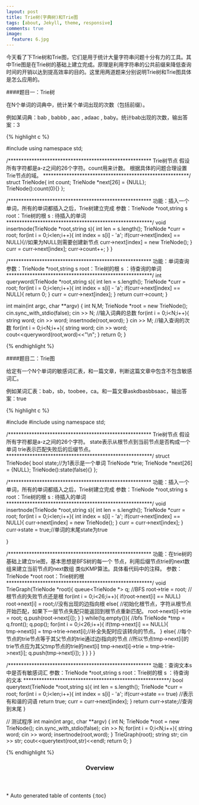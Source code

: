 ```yaml
---
layout: post
title: Trie树(字典树)和Trie图
tags: [about, Jekyll, theme, responsive]
comments: true
image:
  feature: 6.jpg
---
```


今天看了下Trie树和Trie图，它们是用于统计大量字符串问题十分有力的工具。其中Trie图是在Trie树的基础上建立完成。原理是利用字符串的公共前缀来降低查询时间的开销以达到提高效率的目的。这里用两道题来分别说明Trie树和Trie图具体是怎么应用的。


####题目一：Trie树


在N个单词的词典中，统计某个单词出现的次数（包括前缀）。

例如某词典：bab , babbb , aac , adaac , baby。统计bab出现的次数，输出答案：3


{% highlight c %}

#include <iostream>
using namespace std;

/*******************************************************
Trie树节点
假设所有字符都是a-z之间的26个字符。count用来计数。
根据具体的问题合理设置Trie节点的域。
********************************************************/
struct TrieNode{
	int count;
	TrieNode *next[26] = {NULL};
	TrieNode():count(0){}
};

/*******************************************************
功能：插入一个单词，所有的单词都插入之后，Trie树建立完成
参数：TrieNode *root,string s
	root：Trie树的根
	s   : 待插入的单词
********************************************************/
void insertnode(TrieNode *root,string s){
	int len = s.length();
	TrieNode *curr = root;
	for(int i = 0;i<len;i++){
		int index = s[i] - 'a';
		if(curr->next[index] == NULL){//如果为NULL则需要创建新节点
			curr->next[index] = new TrieNode();
		}
		curr = curr->next[index];
		curr->count++;
	}
}

/*******************************************************
功能：单词查询
参数：TrieNode *root,string s
	root：Trie树的根
	s   ：待查询的单词
********************************************************/
int queryword(TrieNode *root,string s){
	int len = s.length();
	TrieNode *curr = root;
	for(int i = 0;i<len;i++){
		int index = s[i] - 'a';
		if(curr->next[index] == NULL){
			return 0;
		}
		curr = curr->next[index];
	}
	return curr->count;
}


int main(int argc, char **argv)
{
	int N,M;
	TrieNode *root = new TrieNode();
	cin.sync_with_stdio(false);
	cin >> N;   //输入词典的总数
	for(int i = 0;i<N;i++){
		string word;
		cin >> word;
		insertnode(root,word);
	}
	cin >> M;   //输入查询的次数
	for(int i = 0;i<N;i++){
		string word;
		cin >> word;
		cout<<queryword(root,word)<<"\n";
	}
	return 0;
}


{% endhighlight %}


####题目二：Trie图


给定有一个N个单词的敏感词汇表，和一篇文章，判断这篇文章中包含不包含敏感词汇。

例如某词汇表：bab，sb，toobee，ca。和一篇文章askdbasbbsaac，输出答案：true

{% highlight c %}

#include <iostream>
#include <queue>
using namespace std;

/*******************************************************
Trie树节点
假设所有字符都是a-z之间的26个字符。
state表示从根节点到当前节点是否构成一个单词
trie表示匹配失败后的后缀节点。
********************************************************/
struct TrieNode{
	bool state;//为1表示是一个单词
	TrieNode *trie;
	TrieNode *next[26] = {NULL};
	TrieNode():state(false){}
};


/*******************************************************
功能：插入一个单词，所有的单词都插入之后，Trie树建立完成
参数：TrieNode *root,string s
	root：Trie树的根
	s   : 待插入的单词
********************************************************/
void insertnode(TrieNode *root,string s){
	int len = s.length();
	TrieNode *curr = root;
	for(int i = 0;i<len;i++){
		int index = s[i] - 'a';
		if(curr->next[index] == NULL){
			curr->next[index] = new TrieNode();
		}
		curr = curr->next[index];
	}
	curr->state = true;//单词的末尾state为true

}


/*******************************************************
功能：在trie树的基础上建立trie图，基本思想是BFS树的每一个
节点，利用后缀节点trie的next数组来建立当前节点的next数组
类似KMP算法。具体看代码中的注释。
参数：TrieNode *root
	root：Trie树的根
********************************************************/
void TrieGraph(TrieNode *root){
	queue<TrieNode *> q; //BFS
	root->trie = root;  //根节点的失败节点还是根
	for(int i = 0;i<26;i++){
		if(root->next[i] == NULL)
			root->next[i] = root;//没有出现的边指向根
		else{
			//初始化根节点，字符从根节点开始匹配，如果下一层节点失配只能返回到根节点重新匹配。
			root->next[i]->trie = root;
			q.push(root->next[i]);
		}
	}
	while(!q.empty()){  //bfs
		TrieNode *tmp = q.front();
		q.pop();
		for(int i = 0;i<26;i++){
			if(tmp->next[i] == NULL){  
				tmp->next[i] = tmp->trie->next[i];//补全失配时应该转向的节点。
			}
			else{
				//每个节点的trie节点等于其父节点的trie通过边i指向的节点
				//所以节点tmp->next[i]的trie节点应为其父tmp节点的trie的next[i]
				tmp->next[i]->trie = tmp->trie->next[i];
				q.push(tmp->next[i]);
			}
		}
	}
}

/*******************************************************
功能：查询文本s中是否有敏感词汇
参数：TrieNode *root,string s
	root：Trie树的根
	s   ：待查询的文本
********************************************************/
bool querytext(TrieNode *root,string s){
	int len = s.length();
	TrieNode *curr = root;
	for(int i = 0;i<len;i++){
		int index = s[i] - 'a';
		if(curr->state == true) //表示有和谐的词语
			return true;
		curr = curr->next[index];
	}
	return curr->state;//查询到末尾
}

// 测试程序
int main(int argc, char **argv)
{
	int N;
	TrieNode *root = new TrieNode();
	cin.sync_with_stdio(false);
	cin >> N;
	for(int i = 0;i<N;i++){
		string word;
		cin >> word;
		insertnode(root,word);
	}
	TrieGraph(root);
	string str;
	cin >> str;
	cout<<querytext(root,str)<<endl;
	return 0;
}

{% endhighlight %}

<section id="table-of-contents" class="toc">
  <header>
    <h3>Overview</h3>
  </header>
<div id="drawer" markdown="1">
*  Auto generated table of contents
{:toc}
</div>
</section><!-- /#table-of-contents -->
